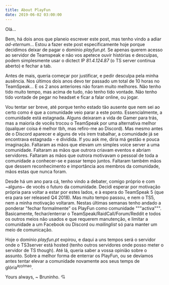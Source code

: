 ```yaml
---
title: About PlayFun
date: 2019-06-02 03:00:00
---
```


Olá...

Bem, há dois anos que planeio escrever este post, mas tenho vindo a adiar *ad-eternum*...
Estou a fazer este post especificamente hoje porque decidimos deixar de pagar o domínio *playfun.pt*. Se apenas querem acesso ao servidor de Teamspeak e não vos apetece ouvir histórias e desculpas, podem simplesmente usar o dictect IP *81.4.124.87* (o TS server continua aberto) e fechar a tab.

Antes de mais, queria começar por justificar, e pedir desculpa pela minha ausência.
Nos últimos dois anos devo ter passado um total de 10 horas no TeamSpeak... E os 2 anos anteriores não foram muito melhores. Não tenho tido muito tempo, mas acima de tudo, não tenho tido vontade. Não tenho tido vontade de pegar no headset e ficar a falar online, ou jogar.

Vou tentar ser breve, até porque tenho estado tão ausente que nem sei ao certo como é que a comunidade veio parar a este ponto. Essencialmente, a comunidade está estagnada. Alguns deixaram a vida de Gamer para trás, mas a maioria de vocês trocou o TeamSpeak por uma alternativa melhor (qualquer coisa é melhor tbh, mas refiro-me ao Discord).
Mas mesmo antes de o Discord aparecer e alguns de vós irem trabalhar, a comunidade já se encontrava estagnada - e dividida.
If you ask me, diria má gestão e pouca imaginação. Faltaram as mãos que elevam um simples voice server a uma comunidade. Faltaram as mãos que outrora criavam eventos e abriam servidores. Faltaram as mãos que outrora motivavam o pessoal de toda a comunidade a conhecer-se e passar tempo juntos. Faltaram também mãos que dessem reconhecimento e importância aos membros da comunidade, mãos estas que nunca foram.

Desde há um ano para cá, tenho vindo a debater, comigo próprio e com ~alguns~ de vocês o futuro da comunidade. Decidi esperar por motivação própria para voltar a estar por estes lados, e à espera do TeamSpeak 5 (que era para ser released Q4 2018). Mas muito tempo passou, e nem o TS5, nem a minha motivação voltaram. Nestas últimas semanas tenho andado a ponderar "fechar formalmente" os PlayFun como comunidade """activa""". Basicamente, fechar/enterrar o TeamSpeak/RaidCall/Forum/Reddit e todos os outros meios não usados e que requerem manutenção, e limitar a comunidade a um Facebook ou Discord ou _mailinglist_ só para manter um meio de comunicação.

Hoje o domínio _playfun.pt_ expirou, e daqui a uns tempos será o servidor onde o TS3server está hosted (tenho outros servidores onde posso meter o servidor de TS though).
Até lá, queria saber a vossa opinião sobre o assunto. Sobre a melhor forma de enterrar os PlayFun, ou se devíamos antes tentar elevar a comunidade novamente aos seus temps de glória<sup>ayylmao</sup>.


Yours always,
~ Bruninho. 💘
